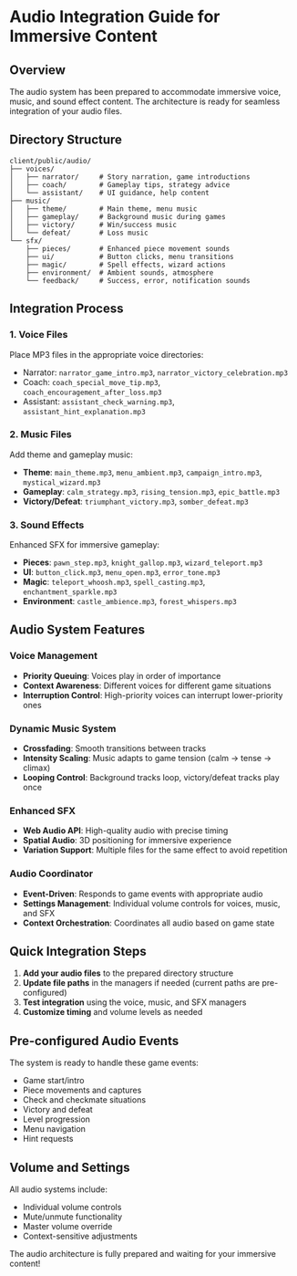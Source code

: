 # Audio Integration Guide for Immersive Content

## Overview
The audio system has been prepared to accommodate immersive voice, music, and sound effect content. The architecture is ready for seamless integration of your audio files.

## Directory Structure
```
client/public/audio/
├── voices/
│   ├── narrator/     # Story narration, game introductions
│   ├── coach/        # Gameplay tips, strategy advice  
│   └── assistant/    # UI guidance, help content
├── music/
│   ├── theme/        # Main theme, menu music
│   ├── gameplay/     # Background music during games
│   ├── victory/      # Win/success music
│   └── defeat/       # Loss music
└── sfx/
    ├── pieces/       # Enhanced piece movement sounds
    ├── ui/           # Button clicks, menu transitions
    ├── magic/        # Spell effects, wizard actions
    ├── environment/  # Ambient sounds, atmosphere
    └── feedback/     # Success, error, notification sounds
```

## Integration Process

### 1. Voice Files
Place MP3 files in the appropriate voice directories:
- Narrator: `narrator_game_intro.mp3`, `narrator_victory_celebration.mp3`
- Coach: `coach_special_move_tip.mp3`, `coach_encouragement_after_loss.mp3`
- Assistant: `assistant_check_warning.mp3`, `assistant_hint_explanation.mp3`

### 2. Music Files
Add theme and gameplay music:
- **Theme**: `main_theme.mp3`, `menu_ambient.mp3`, `campaign_intro.mp3`, `mystical_wizard.mp3`
- **Gameplay**: `calm_strategy.mp3`, `rising_tension.mp3`, `epic_battle.mp3`
- **Victory/Defeat**: `triumphant_victory.mp3`, `somber_defeat.mp3`

### 3. Sound Effects
Enhanced SFX for immersive gameplay:
- **Pieces**: `pawn_step.mp3`, `knight_gallop.mp3`, `wizard_teleport.mp3`
- **UI**: `button_click.mp3`, `menu_open.mp3`, `error_tone.mp3`
- **Magic**: `teleport_whoosh.mp3`, `spell_casting.mp3`, `enchantment_sparkle.mp3`
- **Environment**: `castle_ambience.mp3`, `forest_whispers.mp3`

## Audio System Features

### Voice Management
- **Priority Queuing**: Voices play in order of importance
- **Context Awareness**: Different voices for different game situations
- **Interruption Control**: High-priority voices can interrupt lower-priority ones

### Dynamic Music System
- **Crossfading**: Smooth transitions between tracks
- **Intensity Scaling**: Music adapts to game tension (calm → tense → climax)
- **Looping Control**: Background tracks loop, victory/defeat tracks play once

### Enhanced SFX
- **Web Audio API**: High-quality audio with precise timing
- **Spatial Audio**: 3D positioning for immersive experience
- **Variation Support**: Multiple files for the same effect to avoid repetition

### Audio Coordinator
- **Event-Driven**: Responds to game events with appropriate audio
- **Settings Management**: Individual volume controls for voices, music, and SFX
- **Context Orchestration**: Coordinates all audio based on game state

## Quick Integration Steps

1. **Add your audio files** to the prepared directory structure
2. **Update file paths** in the managers if needed (current paths are pre-configured)
3. **Test integration** using the voice, music, and SFX managers
4. **Customize timing** and volume levels as needed

## Pre-configured Audio Events

The system is ready to handle these game events:
- Game start/intro
- Piece movements and captures
- Check and checkmate situations
- Victory and defeat
- Level progression
- Menu navigation
- Hint requests

## Volume and Settings

All audio systems include:
- Individual volume controls
- Mute/unmute functionality  
- Master volume override
- Context-sensitive adjustments

The audio architecture is fully prepared and waiting for your immersive content!